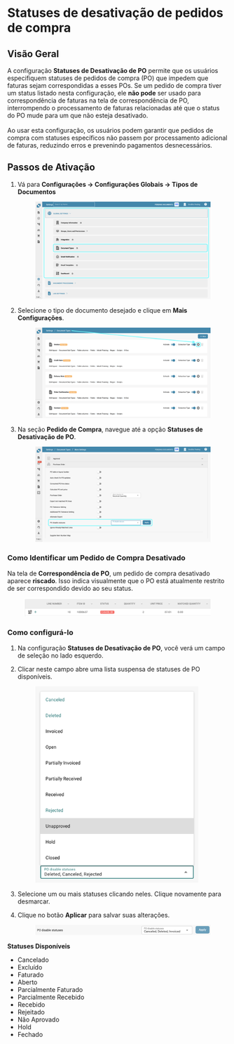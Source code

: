 # Statuses de desativação de pedidos de compra

## **Visão Geral**

A configuração **Statuses de Desativação de PO** permite que os usuários especifiquem statuses de pedidos de compra (PO) que impedem que faturas sejam correspondidas a esses POs. Se um pedido de compra tiver um status listado nesta configuração, ele **não pode** ser usado para correspondência de faturas na tela de correspondência de PO, interrompendo o processamento de faturas relacionadas até que o status do PO mude para um que não esteja desativado.\
\
Ao usar esta configuração, os usuários podem garantir que pedidos de compra com statuses específicos não passem por processamento adicional de faturas, reduzindo erros e prevenindo pagamentos desnecessários.

## **Passos de Ativação**

1.  Vá para **Configurações → Configurações Globais → Tipos de Documentos**

    <figure><img src="../../../../../../.gitbook/assets/Calculate_PO_unit_price_1.png" alt=""><figcaption></figcaption></figure>
2.  Selecione o tipo de documento desejado e clique em **Mais Configurações**.

    <figure><img src="../../../../../../.gitbook/assets/Calculate_PO_unit_price_2.png" alt=""><figcaption></figcaption></figure>
3.  Na seção **Pedido de Compra**, navegue até a opção **Statuses de Desativação de PO**.

    <figure><img src="../../../../../../.gitbook/assets/disable_po_status_3.png" alt=""><figcaption></figcaption></figure>

### **Como Identificar um Pedido de Compra Desativado**

Na tela de **Correspondência de PO**, um pedido de compra desativado aparece **riscado**. Isso indica visualmente que o PO está atualmente restrito de ser correspondido devido ao seu status.

<figure><img src="../../../../../../.gitbook/assets/disable_po_status_6.png" alt=""><figcaption></figcaption></figure>

### **Como configurá-lo**

1. Na configuração **Statuses de Desativação de PO**, você verá um campo de seleção no lado esquerdo.
2.  Clicar neste campo abre uma lista suspensa de statuses de PO disponíveis.

    <figure><img src="../../../../../../.gitbook/assets/disable_po_status_4.png" alt="" width="372"><figcaption></figcaption></figure>
3. Selecione um ou mais statuses clicando neles. Clique novamente para desmarcar.
4.  Clique no botão **Aplicar** para salvar suas alterações.

    <figure><img src="../../../../../../.gitbook/assets/disable_po_status_5.png" alt=""><figcaption></figcaption></figure>

**Statuses Disponíveis**

* Cancelado
* Excluído
* Faturado
* Aberto
* Parcialmente Faturado
* Parcialmente Recebido
* Recebido
* Rejeitado
* Não Aprovado
* Hold
* Fechado
